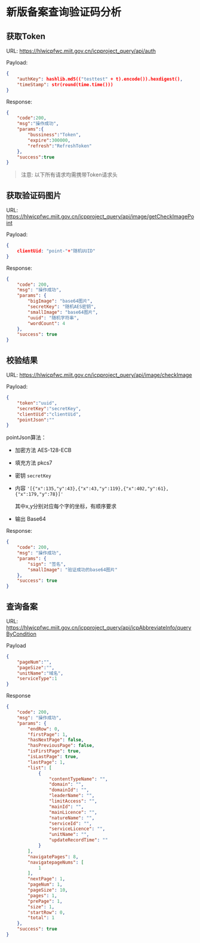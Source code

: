 # 新版备案查询验证码分析

## 获取Token

URL: https://hlwicpfwc.miit.gov.cn/icpproject_query/api/auth

Payload:

```json
{
    "authKey": hashlib.md5(("testtest" + t).encode()).hexdigest(),
    "timeStamp": str(round(time.time()))
}
```

Response:

```json
{
    "code":200,
    "msg":"操作成功",
    "params":{
        "bussiness":"Token",
        "expire":300000,
        "refresh":"RefreshToken"
    },
    "success":true
}

```

> 注意: 以下所有请求均需携带Token请求头

## 获取验证码图片

URL: https://hlwicpfwc.miit.gov.cn/icpproject_query/api/image/getCheckImagePoint

Payload:

```json
{
    clientUid: "point-"+"随机UUID"
}
```

Response:

```json
{
    "code": 200,
    "msg": "操作成功",
    "params": {
        "bigImage": "base64图片",
        "secretKey": "随机AES密钥",
        "smallImage": "base64图片",
        "uuid": "随机字符串",
        "wordCount": 4
    },
    "success": true
}

```



## 校验结果

URL: https://hlwicpfwc.miit.gov.cn/icpproject_query/api/image/checkImage

Payload:

```json
{
    "token":"uuid",
    "secretKey":"secretKey",
    "clientUid":"clientUid",
    "pointJson":""
}
```

pointJson算法：

- 加密方法 AES-128-ECB
- 填充方法 pkcs7

- 密钥 `secretKey`

- 内容 `'[{"x":135,"y":43},{"x":43,"y":119},{"x":402,"y":61},{"x":179,"y":78}]'`

  其中x,y分别对应每个字的坐标，有顺序要求

- 输出 Base64



Response:

```json
{
    "code": 200,
    "msg": "操作成功",
    "params": {
        "sign": "签名",
        "smallImage": "验证成功的base64图片"
    },
    "success": true
}

```



## 查询备案

URL: https://hlwicpfwc.miit.gov.cn/icpproject_query/api/icpAbbreviateInfo/queryByCondition

Payload

```json
{
    "pageNum":"",
    "pageSize":"",
    "unitName":"域名",
    "serviceType":1
}
```

Response

```json
{
    "code": 200,
    "msg": "操作成功",
    "params": {
        "endRow": 0,
        "firstPage": 1,
        "hasNextPage": false,
        "hasPreviousPage": false,
        "isFirstPage": true,
        "isLastPage": true,
        "lastPage": 1,
        "list": [
            {
                "contentTypeName": "",
                "domain": "",
                "domainId": "",
                "leaderName": "",
                "limitAccess": "",
                "mainId": "",
                "mainLicence": "",
                "natureName": "",
                "serviceId": "",
                "serviceLicence": "",
                "unitName": "",
                "updateRecordTime": ""
            }
        ],
        "navigatePages": 8,
        "navigatepageNums": [
            1
        ],
        "nextPage": 1,
        "pageNum": 1,
        "pageSize": 10,
        "pages": 1,
        "prePage": 1,
        "size": 1,
        "startRow": 0,
        "total": 1
    },
    "success": true
}
```

